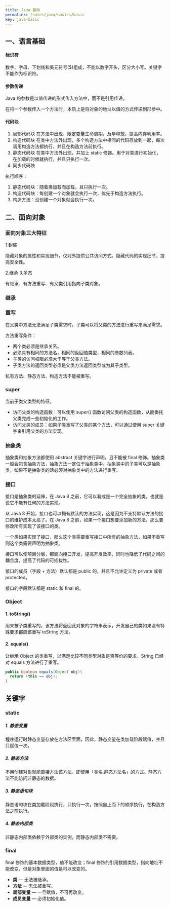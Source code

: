 ```yaml
---
title: Java 基础
permalink: /notes/java/basics/basic
key: java-basic
---
```


## 一、语言基础

#### 标识符

数字、字母、下划线和美元符号($)组成，不能以数字开头，区分大小写。关键字不能作为标识符。

#### 参数传递

Java 的参数是以值传递的形式传入方法中，而不是引用传递。

在将一个参数传入一个方法时，本质上是将对象的地址以值的方式传递到形参中。

#### 代码块

1. 局部代码块
在方法中出现，限定变量生命周期，及早释放，提高内存利用率。
2. 构造代码块
在类中方法外出现，多个构造方法中相同的代码存放到一起，每次调用构造方法都执行，并且在构造方法前执行。
3. 静态代码块
在类中方法外出现，并加上 static 修饰。用于对类进行初始化，在加载的时候就执行，并且只执行一次。
4. 同步代码块

执行顺序：
1. 静态代码块：随着类加载而加载，且只执行一次。
2. 构造代码块：每创建一个对象就会执行一次，优先于构造方法执行。
3. 构造方法：没创建一个对象就会执行一次。


## 二、面向对象

### 面向对象三大特征

1.封装

隐藏对象的属性和实现细节，仅对外提供公共访问方式。隐藏代码的实现细节，提高安全性。

2.继承
3.多态

有继承、有方法重写、有父类引用指向子类对象。

### 继承

### 重写

在父类中方法无法满足子类需求时，子类可以将父类的方法进行重写来满足需求。

方法重写条件：

- 两个类必须是继承关系。
- 必须具有相同的方法名，相同的返回值类型，相同的参数列表。
- 子类的访问权限必须大于等于父类方法。
- 子类方法的返回类型必须是父类方法返回类型或为其子类型。

私有方法、静态方法、构造方法不能被重写。

### super

当前子类父类型的特征。

- 访问父类的构造函数：可以使用 super() 函数访问父类的构造函数，从而委托父类完成一些初始化的工作。
- 访问父类的成员：如果子类重写了父类的某个方法，可以通过使用 super 关键字来引用父类的方法实现。

### 抽象类

抽象类和抽象方法都使用 abstract 关键字进行声明，且不能被 final 修饰。抽象类一般会包含抽象方法，抽象方法一定位于抽象类中。抽象类中的子类可以是抽象类，如果不是抽象类的话必须对抽象类中的方法进行重写。

### 接口

接口是抽象类的延伸，在 Java 8 之前，它可以看成是一个完全抽象的类，也就是说它不能有任何的方法实现。

从 Java 8 开始，接口也可以拥有默认的方法实现，这是因为不支持默认方法的接口的维护成本太高了。在 Java 8 之前，如果一个接口想要添加新的方法，那么要修改所有实现了该接口的类。

一个类如果实现了接口，那么这个类需要重写接口中所有的抽象方法，如果不重写则这个类需要声明为抽象类。

接口可以使项目分层，都面向接口开发，提高开发效率，同时也降低了代码之间的耦合度，提高了代码的可插拔性。

接口的成员（字段 + 方法）默认都是 public 的，并且不允许定义为 private 或者 protected。

接口的字段默认都是 static 和 final 的。

### Object

#### 1. toString()

用来被子类重写的，该方法将返回此对象的字符串表示，开发自己的类如果没有特殊要求都应该重写 toString 方法。

#### 2. equals()

让继承 Object 的类重写，以满足比较不同类型对象是否等价的要求。String 已经对 equals 方法进行了重写。

```java
public boolean equals(Object obj){
  return (this == obj);
}
```


## 关键字

### static

##### 1. 静态变量

程序运行时静态变量存放在方法区里面，因此，静态变量在类加载阶段赋值，并且只赋值一次。

##### 2. 静态方法

不用创建对象就能直接方法该方法，即使用「类名.静态方法名」的方式。静态方法不能访问非静态的数据。

##### 3. 静态语句块

静态语句块在类加载阶段执行，只执行一次，按照自上而下的顺序执行，在构造方法之前执行。

##### 4. 静态内部类

非静态内部类依赖于外部类的实例，而静态内部类不需要。

### final

final 修饰的基本数据类型，值不能改变；final 修饰的引用数据类型，指向地址不能改变，但是对象里面的值是可以改变的。

- **类** — 无法被继承。
- **方法** — 无法被重写。
- **局部变量** — 一旦赋值，不可再改变。
- **成员变量** — 必须初始化值。
